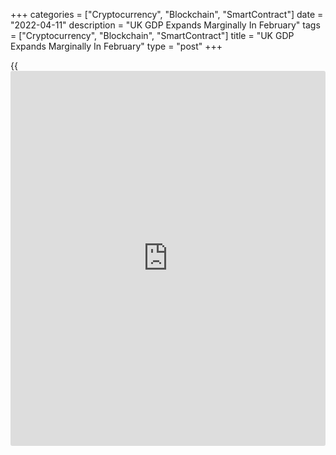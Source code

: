 +++
categories = ["Cryptocurrency", "Blockchain", "SmartContract"]
date = "2022-04-11"
description = "UK GDP Expands Marginally In February"
tags = ["Cryptocurrency", "Blockchain", "SmartContract"]
title = "UK GDP Expands Marginally In February"
type = "post"
+++

{{<iframe id="large-banner" src="https://www.bounty.group/#slide=28.0" width="100%" height="600" scrolling="no" style="border: 0px solid rgb(216, 221, 230); border-radius: 3px;">}}

The UK [economy][1] expanded only marginally in February as the growth
in services was almost offset by contractions in production and
construction.

Gross domestic product grew 0.1 percent month-on-month, much slower than
the 0.8 percent increase in January, the Office for National Statistics
said Monday. This was also weaker than the expected growth of 0.3
percent.

Monthly GDP was now 1.5 percent above its pre-[coronavirus][2] pandemic
level. GDP expanded 1.0 percent in three months to February.

On the production-side, services grew 0.2 percent, mainly driven by
tourism-related industries with increases in travel agency, tour
operator and other reservation services.

Meanwhile, industrial production shrank 0.6 percent, following a 0.7
percent rise in January. Manufacturing was the main driver of negative
growth, falling 0.4 percent in February.

Construction output decreased 0.1 percent in February after posting a
revised increase of 1.6 percent in January.

The [news](https://www.letsplayfx.com/blog/forex-news-website/) that the economy was hardly growing at all in February suggests
the economy had a little less momentum in the first quarter than had
previously thought, and increases the risk of a contraction in GDP in
the coming months as the squeeze on household real incomes intensifies,
Ruth Gregory, an economist at Capital Economics, said.

In a separate communiqué, the ONS said the visible trade deficit
declined in February as exports recovered amid a fall in imports.

The visible trade gap narrowed to GBP20.6 billion from GBP 23.9 billion
in the previous month. The expected level was GBP 20.0 billion.

Exports rebounded 7.8 percent on month, while imports dropped 2.5
percent in February.

The trade in services showed a surplus of GBP 11.33 billion versus a GBP
11.06 billion surplus in the prior month.

The overall trade deficit declined to GBP 9.3 billion from GBP 12.8
billion a month ago.

For comments and feedback [contact](https://www.playgroundfx.com/contact/): editorial@rtt[news](https://www.letsplayfx.com/blog/forex-news-website/).com

[Economic News][1]

 **What parts of the world are seeing the best (and worst) economic
performances lately? Click[here][3] to check out our [Econ Scorecard][3]
and find out! See up-to-the-moment [ranking](https://www.playgroundfx.com/blog/crypto-exchange-ranking/)s for the best and worst
performers in [GDP][4], [unemployment rate][5], [inflation][3] and much
more.**

   1. www.rtt[news](https://www.letsplayfx.com/blog/forex-news-website/).com/Content/EconomicNews.aspx
   2. www.rtt[news](https://www.letsplayfx.com/blog/forex-news-website/).com/list/coronavirus.aspx
   3. www.rtt[news](https://www.letsplayfx.com/blog/forex-news-website/).com/economic-scorecard/world-rank/CPI/highest-performance.aspx
   4. www.rtt[news](https://www.letsplayfx.com/blog/forex-news-website/).com/economic-scorecard/world-rank/GDP/highest-performance.aspx
   5. www.rtt[news](https://www.letsplayfx.com/blog/forex-news-website/).com/economic-scorecard/world-rank/unemployment-rate/lowest-performance.aspx